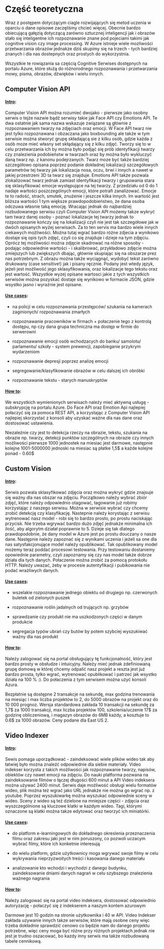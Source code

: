 # Część teoretyczna

Wraz z postępem dotyczącym ciagle rozwijających się metod uczenia w oparciu o dane opisowe zaczęliśmy chcieć więcej. Obecnie bardzo obiecującą gałęzią dotyczącą zarówno sztucznej inteligencji jak i obrazów stało się inteligentne ich rozpoznawanie znane pod pojeciami takimi jak cognitive vision czy image processing. W Azure istnieje wiele mozliwości przetwarzania obrazów jednakze dziś skupimy się na trzech - tych bardziej znanych i dla nas dostepnych oraz prostych do wykorzystnia. 

Wszystkie te rowiązania sa częścią Cognitive Serwises dostępnych na portalu Azure, które służą do różnorodnego rozpoznawania i przetwarzania mowy, pisma, obrazów, dźwięków i wielu innych.

## Computer Vision API

#### <ins>Intro</ins>:
Computer Vision API można rozumieć dwojako - pierwsze jako osobny serwis o tejże nazwie bądź serwisy takie jak Face API czy Emotions API. Te dwa ostatnie jak sama nazwa wskazuje związane są głównie z rozpoznawaniem twarzy na zdjęciach oraz emocji. W Face API twarz nie jest tylko rozpoznawana i obzaczana jako boxbounding ale także w tym serwisie można stworyć grupę składającą sie z kilku osób, gdzie każda z osób moze mieć własny set skłądający się z kilku zdjęć. Tworzy się to w celu przetwarzania ich by można było podjąć się prób identyfikacji twarzy czy znalezienia podobieństw w twarzach oraz by można było wykluczyć daną twarz np. z kanonu podejrzanych. Twarz moze być także bardziej szczegółowo opisana poprzez podanie dokładnej lokalizacji szczegółowych parametrów tej twarzy jak lokalizacja nosa, oczu, brwi i innych a nawet w jakiej przestrzeni 3D ta twarz się znajduje. Emotions API także pozwala zlokalizować twarz jednak zamiast identyfikacji twarzy i grupowania stara się sklasyfikować emocje występujące na tej twarzy. Z przedziału od 0 do 1 nadaje wartości poszczególnych emocji, które potrafi zanalizować. Emocje te to radość, strach, smutek, znużenie i jeszcze kilka innych. Im wartość jest bliższa wartości 1 tym większe prawdopodobieństwo, że dana osoba odczuwa własnie taką emocję. Wracając jednak do najbardziej rozbudowanego serwisu czyli Computer Vision API możemy takze wykryć tam twarz danej osoby - poznać lokalizacje tej twarzy jednak to rozpoznawanie kończy się na lokalizacji czyli nie jest tak szczegółowe jak w dwóch opisanych wyżej serwisach. Za to ten servis ma bardzo wiele innych ciekawych możliwości. Można tutaj wgrać bardzo różne zdjecia a wynikowo dostaje się opis tych zdjęć, czyli co się znajduje i dzieje na tym zdjęciu. Oprócz tej możliwości można zdjęcie skadrować na różne sposoby - podając odpowiednie wartości - i skalibrować, przykładowo zdjęcie można zmiejszych lub zwiększych dbając, głównie skupiając się na obszarze prez nas potrzebnym. Z obrazu można także wyciągnąć, wydobyć tekst zarówno drukowany (case sensitive!) jak i pisany ręcznie. Podany jest wtedy język, jeżeli jest możliwość jego sklasyfikowania, oraz lokalizacje tego tekstu oraz jest wartość. Wszystkie wyzej opisane wartosci jakie z tych wszystkich serwisów można pozyskać dostaje się wynikowo w formacie JSON, gdzie wsystko jasno i wyraźnie jest opisane. 
    
#### <ins>Use cases</ins>:
* na policji w celu rozpoznawania przestępców/ szukania na kamerach zaginionych/ rozpoznawania zmarłych

* rozpoznawanie pracowników w firmach + połaczenie tego z kontrolą dostępu, np czy dana grupa techniczna ma dostęp w firmie do serwerowni
    
* rozpoznawanie emocji osób wchodzacych do banku/ samolotu/ parlamentu/ szkoły - system prewencji, zapobieganie przykrym wydarzeniom
    
* rozpoznawanie depresji poprzez analizę emocji 
    
* segregowanie/klasyfikowanie obrazów w celu dalszej ich obróbki
    
* rozpoznawanie tekstu - starych manuskryptów
    
#### <ins>How to</ins>:
We wszystkich wymienionych serwisach należy mieć aktywną usługę - subskrypcję na portalu Azure. Do Face API oraz Emotion Api najlepiej połaczyć się za pomoca REST API, a korzystając z Computer Vision API najlepiej skorzystać z konsoli aby uzyskać ważne dla nas dane oraz dostosować ustawienia. 
        
Niezależnie czy jest to detekcja rzeczy na obrazie, tekstu, szukania na obrazie np. twarzy, detekcji punktów szczególnych na obrazie czy innych możliwości pierwsze 1000 jednostek na miesiac jest darmowe, następnie kolejne 1001-5000000 jednoski na miesiac są płatke 1,5$ a każde kolejne ponad - 0.60$


## Custom Vision

#### <ins>Intro</ins>:
Serwis pozwala sklasyfikować zdjęcia oraz można wykryć gdzie znajsuje się ważny dla nas obszar na zdjęciu. Początkowo należy wybrać zbiór zdjęć, które należy odpowiednio otagować, tagowanie już robimy korzystając z naszego serwisu. Można w serwisie wybrać czy chcemy zrobić detekcję czy klasyfikację. Nastepnie należy korystając z serwisu wytrenować nasz model - robi się to bardzo prosto, po prostu naciskając przycisk. Nie trzeba wgrywać bardzo dużo zdjęć jednakże minimalna ich ilość, aby algorytm działał poprawnie to 5. Dzieje się tak dlatego prawdopodobnie, że dany model w Azure jest po prostu douczany o nasze dane. Następnie należy zapoznać się z wynikami uczenia i jeżeli sa one dla nas satysfakcjonujące model należy opublikować. Tak opublikowany model możemy teraz poddać procesowi testowania. Przy testowaniu dostaniemy opowiednie parametry, czyli zapoznamy się czy nas model także dobrze działa dla tych danych. Połaczenie można zrobić za pomocą protokołu HTTP. Należy uwazać, żeby w procesie autentyfikacji i pubikowania nie podać wrażliwych danych.

#### <ins>Use cases</ins>:
* wszelakie rozpoznawanie jednego obiektu od drugiego np. czerwonych buletek od zielonych puszek
        
* rozpoznawanie roślin jadalnych od trujących np. grzybów
    
* sprawdzanie czy produkt nie ma uszkodzonych części w danym produkcie
    
* segregacja typów ubrań czy butów by potem szybciej wyszukiwać ważny dla nas produkt
    
#### <ins>How to</ins>:
Należy zalogować się na portal obsługujący tę funkcjonalność, który jest bardzo prosty w obsłudze i intuicyjny. Należy mieć jednak zdefiniowaną grupę domową w której chcemy odpalić nasz projekt a reszta jest już bardzo prosta, tylko wgrać, wytrenować opublikować i patrzeć jak wsystko działa na 100 % :). Do połaczenia z tym serwisem można użyć konsoli Azura. 

Bezpłatnie są dostępne 2 transakcje na sekundę, max godzina trenowania na miesiąc i max liczba projektów to 2, do 5000 obrazów na projekt oraz do 10 000 prognoz. Wersja standardowa zakłada 10 transakcji na sekundę za 1,7$ za 1000 transakcji, max liczba projektów 100, szkolenia/uczenie 17$ za godzinę obliczeniową, i magazyn obrazów do 6MB każdy, a kosztuje to 0.6$ za 1000 obrazów. Ceny podane dla East US 2.



## Video Indexer

#### <ins>Intro</ins>:
Sewis pomaga uporządkować - zaindeksować wiele plików wideo tak aby łatwiej było można znaleźć odpowiednie dla siebie materiały. Video indekser korzysta z takich możliwości jak rozpoznawanie twarzy, napisów, obiektów czy nawet emocji na zdjęciu. Do nauki platforma pozwana na zaindeksowanie filmów o łączej długości 600 minut a API Video indeksera można używać 2400 minut. Serwis daje możliwość obsługi wielu formatów wideo, plik można też wgrać jako URL jednakże nie można go wgrać np. z youtube. Poprzez wyszukiwarkę można wyszukać odpowiednie sceny w wideo. Sceny z wideo są też dzielone na mniejsze części - zdjęcia oraz wyszczególnione są kluczowe klatki w każdym wideo. Tagi, którymi oznaczone są klatki można takze edytować oraz tworzyć ich miniatórki.


#### <ins>Use cases</ins>:
* do platform e-learningowych do dokładnego okreslenia przeznaczenia filmu oraz zakresu jaki jest w nim poruszony, co pozwoli uczacym wybrać filmy, które ich konketnie interesują
        
* do wielu platform, gdzie użytkownicy moga wgrywać swoje filmy w celu wykrywania nieprzyzwoitych treści i kasowania danego materiału

* analizowanie kto wchodzi i wychodzi z danego budynku, zaindeksowanie dniami danych nagrań w celu szybszego znalezienia ważnego nagrania
    
#### <ins>How to</ins>:
Należy zalogować się na portal video indeksera, dostosować odpowiednio autoryzację - połaczyć się z indekserem a naszym kontem azurowym

Darmowe jest 10 godzin na stronie użytkownika i 40 w API. Video Indekser zakłada uzywanie innych takze serwisów, które mają osobne ceny więc trzeba dokładnie sprawdzić cenowo co będzie nam do danego projektu potrzebne, więc ceny moga być różne przy różnych projektach jednak nie jest je trudno oszacować, bo kazdy inny serwis ma także rozbudowaną tabele cennikową. 

